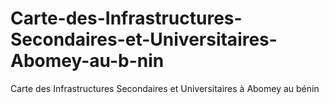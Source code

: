 # Carte-des-Infrastructures-Secondaires-et-Universitaires-Abomey-au-b-nin
Carte des Infrastructures Secondaires et Universitaires à Abomey  au bénin
